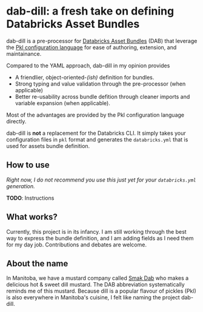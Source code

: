 # dab-dill: a fresh take on defining Databricks Asset Bundles

dab-dill is a pre-processor for [Databricks Asset Bundles](https://docs.databricks.com/en/dev-tools/bundles/index.html) (DAB) that leverage the [Pkl configuration language](https://pkl-lang.org/) for ease of authoring, extension, and maintainance.

Compared to the YAML approach, dab-dill in my opinion provides

* A friendlier, object-oriented-*(ish)* definition for bundles.
* Strong typing and value validation through the pre-processor (when applicable)
* Better re-usability across bundle defition through cleaner imports and variable expansion (when applicable).

Most of the advantages are provided by the Pkl configuration language directly.

dab-dill is **not** a replacement for the Databricks CLI. It simply takes your configuration files in `pkl` format and generates the `databricks.yml` that is used for assets bundle definition.

## How to use

*Right now, I do not recommend you use this just yet for your `databricks.yml` generation.*

**TODO**: Instructions

## What works?

Currently, this project is in its infancy. I am still working through the best way to express the bundle definition, and I am adding fields as I need them for my day job. Contributions and debates are welcome.

<!-- For a field-by-field progress can be tracked under PROGRESS.md -->

## About the name

In Manitoba, we have a mustard company called [Smak Dab](https://smakdab.ca/pages/about) who makes a delicious hot & sweet dill mustard. The DAB abbreviation systematically reminds me of this mustard. Because dill is a popular flavour of pickles (Pkl) is also everywhere in Manitoba's cuisine, I felt like naming the project dab-dill.

